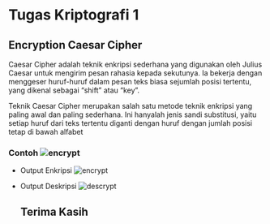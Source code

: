 # Tugas Kriptografi 1
## Encryption Caesar Cipher
<P> Caesar Cipher adalah teknik enkripsi sederhana yang digunakan oleh Julius Caesar untuk mengirim pesan rahasia kepada sekutunya. Ia bekerja dengan menggeser huruf-huruf dalam pesan teks biasa sejumlah posisi tertentu, yang dikenal sebagai “shift” atau “key”. </P>

<p> Teknik Caesar Cipher merupakan salah satu metode teknik enkripsi yang paling awal dan paling sederhana. Ini hanyalah jenis sandi substitusi, yaitu setiap huruf dari teks tertentu diganti dengan huruf dengan jumlah posisi tetap di bawah alfabet </p>

### Contoh ![encrypt](https://github.com/dwitaaeni/kriptografi1/assets/92616861/41b7e900-b7e5-45b8-804c-31ecf2ccdd0a)

- Output Enkripsi
 ![encrypt](https://github.com/dwitaaeni/kriptografi1/assets/92616861/41b7e900-b7e5-45b8-804c-31ecf2ccdd0a)

- Output Deskripsi
  ![descrypt](https://github.com/dwitaaeni/kriptografi1/assets/92616861/39b50ce3-dfa8-4176-966d-3ab81836d246)

  ## Terima Kasih

